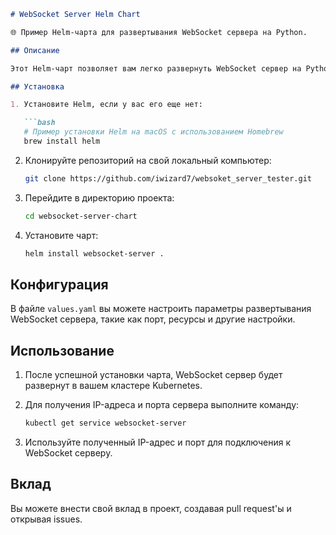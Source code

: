 ```markdown
# WebSocket Server Helm Chart

🌐 Пример Helm-чарта для развертывания WebSocket сервера на Python.

## Описание

Этот Helm-чарт позволяет вам легко развернуть WebSocket сервер на Python с использованием Kubernetes и Helm. Он включает в себя все необходимые компоненты, такие как деплоймент, сервис и конфигурацию.

## Установка

1. Установите Helm, если у вас его еще нет:

   ```bash
   # Пример установки Helm на macOS с использованием Homebrew
   brew install helm
   ```

2. Клонируйте репозиторий на свой локальный компьютер:

   ```bash
   git clone https://github.com/iwizard7/websoket_server_tester.git
   ```

3. Перейдите в директорию проекта:

   ```bash
   cd websocket-server-chart
   ```

4. Установите чарт:

   ```bash
   helm install websocket-server .
   ```

## Конфигурация

В файле `values.yaml` вы можете настроить параметры развертывания WebSocket сервера, такие как порт, ресурсы и другие настройки.

## Использование

1. После успешной установки чарта, WebSocket сервер будет развернут в вашем кластере Kubernetes.
2. Для получения IP-адреса и порта сервера выполните команду:

   ```bash
   kubectl get service websocket-server
   ```

3. Используйте полученный IP-адрес и порт для подключения к WebSocket серверу.

## Вклад

Вы можете внести свой вклад в проект, создавая pull request'ы и открывая issues.
